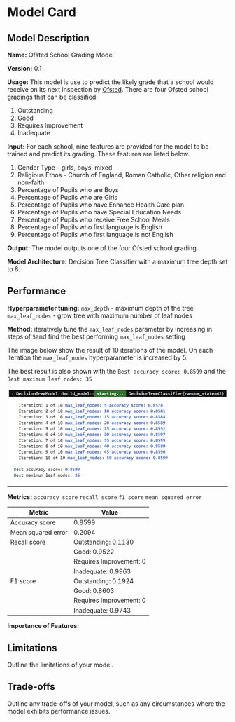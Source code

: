 # Model Card

## Model Description

**Name:** Ofsted School Grading Model

**Version:** 0.1

**Usage:** This model is use to predict the likely grade that a school would receive on its next inspection by [Ofsted](https://www.gov.uk/government/organisations/ofsted). There are four Ofsted school gradings that can be classified:
1. Outstanding
2. Good
3. Requires Improvement
4. Inadequate

**Input:** For each school, nine features are provided for the model to be trained and predict its grading. These features are listed below.
1. Gender Type - girls, boys, mixed
2. Religious Ethos - Church of England, Roman Catholic, Other religion and non-faith
3. Percentage of Pupils who are Boys
4. Percentage of Pupils who are Girls
5. Percentage of Pupils who have Enhance Health Care plan
6. Percentage of Pupils who have Special Education Needs
7. Percentage of Pupils who receive Free School Meals
8. Percentage of Pupils who first language is English
9. Percentage of Pupils who first language is not English


**Output:** The model outputs one of the four Ofsted school grading.

**Model Architecture:** Decision Tree Classifier with a maximum tree depth set to 8.

## Performance

**Hyperparameter tuning:** `max_depth` - maximum depth of the tree `max_leaf_nodes` - grow tree with maximum number of leaf nodes

**Method:** iteratively tune the `max_leaf_nodes` parameter by increasing in steps of `5`and find the best performing `max_leaf_nodes` setting

The image below show the result of 10 iterations of the model. On each iteration the `max_leaf_nodes` hyperparameter is increased by 5.

The best result is also shown with the `Best accuracy score: 0.8599` and the `Best maximum leaf nodes: 35`

 <div>
	<img style="width:800px" src="https://github.com/wrm65/Capstone-Project-2024/blob/main/images/decision_tree_01.png">
 </div>

---


**Metrics:** `accuracy score` `recall score` `f1 score` `mean squared error`

	
| Metric |  Value |
| --- | --- |
| Accuracy score | 0.8599 |
| Mean squared error | 0.2094 |
| Recall score | Outstanding: 0.1130 |
| &nbsp; | Good: 0.9522 |
| &nbsp; | Requires Improvement: 0 |
| &nbsp; | Inadequate: 0.9963 |
| F1 score | Outstanding: 0.1924 |
| &nbsp; | Good: 0.8603 |
| &nbsp; | Requires Improvement: 0 |
| &nbsp; | Inadequate: 0.9743 |


**Importance of Features:** 

## Limitations

Outline the limitations of your model.

## Trade-offs

Outline any trade-offs of your model, such as any circumstances where the model exhibits performance issues. 
